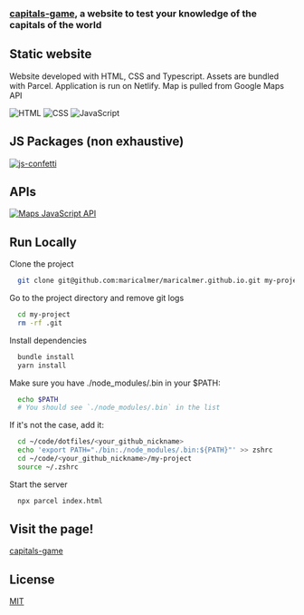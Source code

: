 ### [capitals-game](https://chic-kleicha-0ebee7.netlify.app/), a website to test your knowledge of the capitals of the world

## Static website

Website developed with HTML, CSS and Typescript. Assets are bundled with Parcel. Application is run on Netlify. Map is pulled from Google Maps API

![HTML](https://img.shields.io/badge/HTML-5-E34F26?style=for-the-badge&logo=html5&logoColor=white)
![CSS](https://img.shields.io/badge/CSS-3-264DE4?style=for-the-badge&logo=css3&logoColor=white)
![JavaScript](https://img.shields.io/badge/TypeScript-5.2.2-3178C6?style=for-the-badge&logo=typescript&logoColor=white)

## JS Packages (non exhaustive)

[![js-confetti](https://img.shields.io/badge/js--confetti-0.11.0-yellow.svg)](https://classic.yarnpkg.com/en/package/js-confetti)

## APIs

[![Maps JavaScript API](https://img.shields.io/badge/Google--Maps-maps--javascript--api-green.svg)](https://developers.google.com/maps/documentation/javascript)

## Run Locally

Clone the project

```bash
  git clone git@github.com:maricalmer/maricalmer.github.io.git my-project
```

Go to the project directory and remove git logs

```bash
  cd my-project
  rm -rf .git
```

Install dependencies

```bash
  bundle install
  yarn install
```

Make sure you have ./node_modules/.bin in your $PATH:

```bash
  echo $PATH
  # You should see `./node_modules/.bin` in the list
```

If it's not the case, add it:

```bash
  cd ~/code/dotfiles/<your_github_nickname>
  echo 'export PATH="./bin:./node_modules/.bin:${PATH}"' >> zshrc
  cd ~/code/<your_github_nickname>/my-project
  source ~/.zshrc
```

Start the server

```bash
  npx parcel index.html
```

## Visit the page!

[capitals-game](https://chic-kleicha-0ebee7.netlify.app/)

## License

[MIT](https://choosealicense.com/licenses/mit/)
